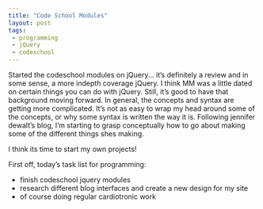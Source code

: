 ```yaml
---
title: "Code School Modules"
layout: post
tags: 
 - programming
 - jQuery 
 - codeschool
---
```


Started the codeschool modules on jQuery... it’s definitely a review and in some sense, a more indepth coverage jQuery. I think MM was a little dated on certain things you can do with jQuery. Still, it’s good to have that background moving forward. In general, the concepts and syntax are getting more complicated. It’s not as easy to wrap my head around some of the concepts, or why some syntax is written the way it is. Following jennifer dewalt’s blog, I’m starting to grasp conceptually how to go about making some of the different things shes making.

I think its time to start my own projects!

First off, today’s task list for programming:

*  finish codeschool jquery modules
*  research different blog interfaces and create a new design for my site
*  of course doing regular cardiotronic work


